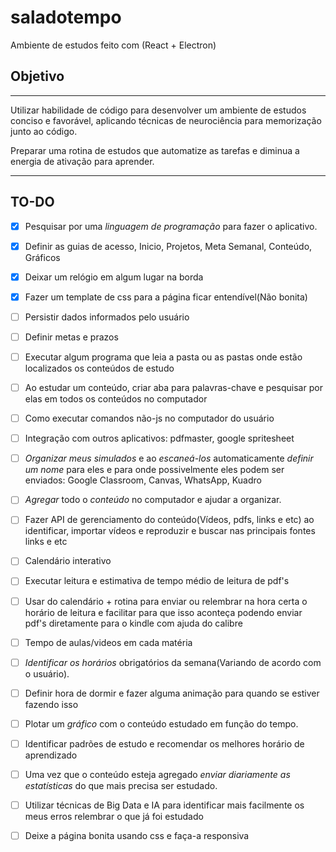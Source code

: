 # saladotempo
Ambiente de estudos feito com (React + Electron)

## Objetivo
---
Utilizar habilidade de código para desenvolver um ambiente de estudos conciso e favorável, aplicando técnicas de neurociência para memorização junto ao código.

Preparar uma rotina de estudos que automatize as tarefas e diminua a energia de ativação para aprender.

---
## TO-DO

- [X] Pesquisar por uma *linguagem de programação* para fazer o aplicativo.

- [X] Definir as guias de acesso, Inicio, Projetos, Meta Semanal, Conteúdo, Gráficos

- [X] Deixar um relógio em algum lugar na borda

- [X] Fazer um template de css para a página ficar entendível(Não bonita)

- [ ] Persistir dados informados pelo usuário

- [ ] Definir metas e prazos

- [ ] Executar algum programa que leia a pasta ou as pastas onde estão localizados os conteúdos de estudo

- [ ] Ao estudar um conteúdo, criar aba para palavras-chave e pesquisar por elas em todos os conteúdos no computador

- [ ] Como executar comandos não-js no computador do usuário

- [ ] Integração com outros aplicativos: pdfmaster, google spritesheet

- [ ] *Organizar meus simulados* e ao *escaneá-los* automaticamente *definir um nome* para eles e para onde possivelmente eles podem ser enviados: Google Classroom, Canvas, WhatsApp, Kuadro

- [ ] *Agregar* todo o *conteúdo* no computador e ajudar a organizar.

- [ ] Fazer API de gerenciamento do conteúdo(Vídeos, pdfs, links e etc) ao identificar, importar vídeos e reproduzir e buscar nas principais fontes links e etc

- [ ] Calendário interativo

- [ ] Executar leitura e estimativa de tempo médio de leitura de pdf's

- [ ] Usar do calendário + rotina para enviar ou relembrar na hora certa o horário de leitura e facilitar para que isso aconteça podendo enviar pdf's diretamente para o kindle com ajuda do calibre

- [ ] Tempo de aulas/videos em cada matéria

- [ ] *Identificar os horários* obrigatórios da semana(Variando de acordo com o usuário).

- [ ] Definir hora de dormir e fazer alguma animação para quando se estiver fazendo isso

- [ ] Plotar um *gráfico* com o conteúdo estudado em função do tempo.

- [ ] Identificar padrões de estudo e recomendar os melhores horário de aprendizado

- [ ] Uma vez que o conteúdo esteja agregado *enviar diariamente as estatísticas* do que mais precisa ser estudado.

- [ ] Utilizar técnicas de Big Data e IA para identificar mais facilmente os meus erros relembrar o que já foi estudado

- [ ] Deixe a página bonita usando css e faça-a responsiva
